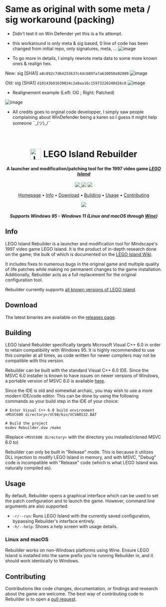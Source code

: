 # Same as original with some meta / sig workaround (packing)
- Didn't test it on Win Defender yet this is a fix attempt.
- this workaround is only meta & sig based, 0 line of code has been changed from initial repo, only signatures, meta, ... 
![image](https://github.com/lmaogoodcodenotreally/LEGOIslandRebuilder-WinDefenderFix/assets/147619006/a06f5b5f-a074-4882-a31a-2f7c349bea86)

- To go more in details, I simply rewrote meta data to some more known ones & realign hex.

New:
sig [SHA1]
`a8c892c7d64255637c4dcb89fa7a610050a92089`
![image](https://github.com/lmaogoodcodenotreally/LEGOIslandRebuilder-WinDefenderFix/assets/147619006/8c60dc0f-0726-4324-8747-6bedc5826728)



Old:
sig [SHA1]
`d10143b81639024c2a8aa16c15973220248d26c8`
![image](https://github.com/lmaogoodcodenotreally/LEGOIslandRebuilder-WinDefenderFix/assets/147619006/696cd995-351c-498a-8e4c-9e0fc62498ec)


- Realignement example (Left: OG ; Right: Patched)

![image](https://github.com/lmaogoodcodenotreally/LEGOIslandRebuilder-WinDefenderFix/assets/147619006/1c626675-a6c9-4b20-bed4-cef490c9c73a)



- All credits goes to orginal code developper, I simply saw people complaining about WinDefender being a karen so I guess it might help someone ¯\_(ツ)_/¯








<h1 align="center">
  <br>
  <img src="./res/mama.ico" alt="LEGO Island Rebuilder" width="35" align="top">
  <b>LEGO Island Rebuilder</b>
  <br>
</h1>

<h4 align="center">A launcher and modification/patching tool for the 1997 video game <a href="https://en.wikipedia.org/wiki/Lego_Island" target="_blank"><i>LEGO Island</i></a></h4>

<p align="center">
  <a href="https://patreon.com/mattkc">
    <img src="https://img.shields.io/badge/patreon-donate-yellow.svg">
  </a>
    <img src="https://img.shields.io/github/stars/itsmattkc/legoislandrebuilder.svg">
  </a>
    <img src="https://img.shields.io/github/actions/workflow/status/itsmattkc/LEGOIslandRebuilder/ci.yml?branch=master">
</p>

<p align="center">
  <a href="https://www.legoisland.org/">Homepage</a> •
  <a href="#info">Info</a> •
  <a href="#download">Download</a> •
  <a href="#building">Building</a> •
  <a href="#usage">Usage</a> •
  <a href="#contributing">Contributing</a>
</p>

<p align="center">
  <img src='./pkg/fade.gif'>
</p>

<h4 align="center"><i>Supports Windows 95 - Windows 11 (Linux and macOS through <a href="https://www.winehq.org/" target="_blank">Wine</a>)</i></h4>

## Info

LEGO Island Rebuilder is a launcher and modification tool for Mindscape's 1997 video game LEGO Island. It is the product of in-depth research done on the game; the bulk of which is documented on the [LEGO Island Wiki](https://www.legoisland.org/).

It includes fixes to numerous bugs in the original game and multiple quality of life patches while making no permanent changes to the game installation. Additionally, Rebuilder acts as a full replacement for the original configuration tool. 

Rebuilder currently supports [all known versions of LEGO Island](https://www.legoisland.org/wiki/index.php/LEGO_Island_Versions).

## Download

The latest binaries are available on the [releases page](https://github.com/itsmattkc/LEGOIslandRebuilder/releases/tag/continuous).

## Building

LEGO Island Rebuilder specifically targets Microsoft Visual C++ 6.0 in order to retain compatibility with Windows 95. It is highly recommended to use this compiler at all times, as code written for newer compilers may not be compatible with this version.

Rebuilder can be built with the standard Visual C++ 6.0 IDE. Since the MSVC 6.0 installer is known to have issues on newer versions of Windows, a portable version of MSVC 6.0 is available [here](https://github.com/itsmattkc/MSVC600).

Since the IDE is old and somewhat archaic, you may wish to use a more modern IDE/code editor. This can be done by using the following commands as your build step in the IDE of your choice:

```
# Enter Visual C++ 6.0 build environment
<MSVC600 directory>/VC98/bin/VCVARS32.BAT

# Build the project
msdev Rebuilder.dsw /make
```

(Replace `<MSVC600 directory>` with the directory you installed/cloned MSVC 6.0 to)

Rebuilder can only be built in "Release" mode. This is because it utilizes DLL injection to modify LEGO Island in memory, and with MSVC, "Debug" code is incompatible with "Release" code (which is what LEGO Island was naturally compiled as).

## Usage

By default, Rebuilder opens a graphical interface which can be used to set the patch configuration and to launch the game. However, command line arguments are also supported:

* `-r/--run`: Runs LEGO Island with the currently saved configuration, bypassing Rebuilder's interface entirely. 
* `-h/--help`: Shows a help screen with usage details.

### Linux and macOS

Rebuilder works on non-Windows platforms using Wine. Ensure LEGO Island is installed into the same prefix you're running Rebuilder in, and it should work identically to Windows.

## Contributing

Contributions like code changes, documentation, or findings and research about the game are welcome. The best way of contributing code to Rebuilder is to open a [pull request](https://github.com/itsmattkc/LEGOIslandRebuilder/pulls).
